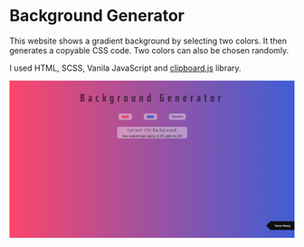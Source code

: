 # Background Generator

This website shows a gradient background by selecting two colors. It then generates a copyable CSS code. Two colors can also be chosen randomly.

I used HTML, SCSS, Vanila JavaScript and [clipboard.js](https://clipboardjs.com/) library.

![Desktop Preview](./images/desktop-preview.png)
